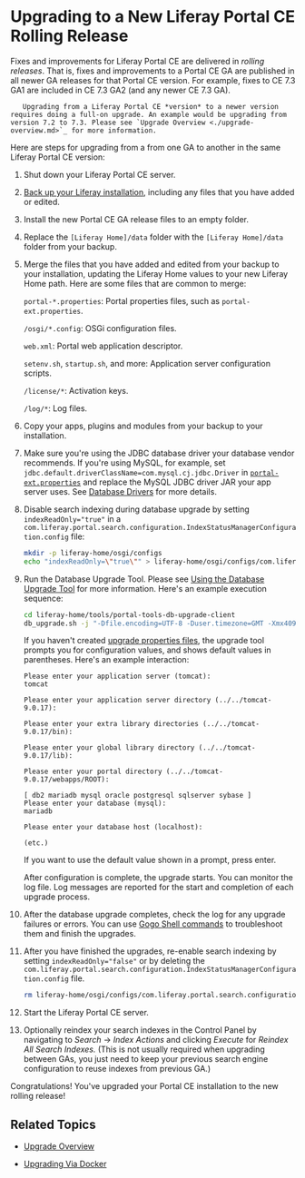 # Upgrading to a New Liferay Portal CE Rolling Release

Fixes and improvements for Liferay Portal CE are delivered in *rolling releases*. That is, fixes and improvements to a Portal CE GA are published in all newer GA releases for that Portal CE version. For example, fixes to CE 7.3 GA1 are included in CE 7.3 GA2 (and any newer CE 7.3 GA).

```note::
   Upgrading from a Liferay Portal CE *version* to a newer version requires doing a full-on upgrade. An example would be upgrading from version 7.2 to 7.3. Please see `Upgrade Overview <./upgrade-overview.md>`_ for more information.
```

Here are steps for upgrading from a from one GA to another in the same Liferay Portal CE version:

1. Shut down your Liferay Portal CE server.

1. [Back up your Liferay installation](../../maintaining-a-liferay-dxp-installation/backing-up.md), including any files that you have added or edited.

1. Install the new Portal CE GA release files to an empty folder.

1. Replace the `[Liferay Home]/data` folder with the `[Liferay Home]/data` folder from your backup.

1. Merge the files that you have added and edited from your backup to your installation, updating the Liferay Home values to your new Liferay Home path. Here are some files that are common to merge:

    `portal-*.properties`: Portal properties files, such as `portal-ext.properties`.

    `/osgi/*.config`: OSGi configuration files.

    `web.xml`: Portal web application descriptor.

    `setenv.sh`, `startup.sh`, and more: Application server configuration scripts.

    `/license/*`: Activation keys.

    `/log/*`: Log files.

1. Copy your apps, plugins and modules from your backup to your installation.

1. Make sure you're using the JDBC database driver your database vendor recommends. If you're using MySQL, for example, set `jdbc.default.driverClassName=com.mysql.cj.jdbc.Driver` in [`portal-ext.properties`](../../reference/portal-properties.md) and replace the MySQL JDBC driver JAR your app server uses. See [Database Drivers](../configuration-and-infrastructure/migrating-configurations-and-properties.md#database-drivers) for more details.

1. Disable search indexing during database upgrade by setting `indexReadOnly="true"` in a `com.liferay.portal.search.configuration.IndexStatusManagerConfiguration.config` file:

    ```bash
    mkdir -p liferay-home/osgi/configs
    echo "indexReadOnly=\"true\"" > liferay-home/osgi/configs/com.liferay.portal.search.configuration.IndexStatusManagerConfiguration.config
    ```

1. Run the Database Upgrade Tool. Please see [Using the Database Upgrade Tool](./using-the-database-upgrade-tool.md) for more information. Here's an example execution sequence:

    ```bash
    cd liferay-home/tools/portal-tools-db-upgrade-client
    db_upgrade.sh -j "-Dfile.encoding=UTF-8 -Duser.timezone=GMT -Xmx4096m" -l "output.log"
    ```

   If you haven't created [upgrade properties files](../reference/database-upgrade-tool-reference.md#manual-configuration), the upgrade tool prompts you for configuration values, and shows default values in parentheses. Here's an example interaction:

    ```
    Please enter your application server (tomcat):
    tomcat

    Please enter your application server directory (../../tomcat-9.0.17):

    Please enter your extra library directories (../../tomcat-9.0.17/bin):

    Please enter your global library directory (../../tomcat-9.0.17/lib):

    Please enter your portal directory (../../tomcat-9.0.17/webapps/ROOT):

    [ db2 mariadb mysql oracle postgresql sqlserver sybase ]
    Please enter your database (mysql):
    mariadb

    Please enter your database host (localhost):

    (etc.)
    ```

    If you want to use the default value shown in a prompt, press enter.

    After configuration is complete, the upgrade starts. You can monitor the log file. Log messages are reported for the start and completion of each upgrade process.

1. After the database upgrade completes, check the log for any upgrade failures or errors. You can use [Gogo Shell commands](../upgrade-stability-and-performance/upgrading-modules-using-gogo-shell.md) to troubleshoot them and finish the upgrades.

1. After you have finished the upgrades, re-enable search indexing by setting `indexReadOnly="false"` or by deleting the `com.liferay.portal.search.configuration.IndexStatusManagerConfiguration.config` file.

    ```bash
    rm liferay-home/osgi/configs/com.liferay.portal.search.configuration.IndexStatusManagerConfiguration.config
    ```

1. Start the Liferay Portal CE server.

1. Optionally reindex your search indexes in the Control Panel by navigating to *Search* &rarr; *Index Actions* and clicking *Execute* for *Reindex All Search Indexes.* (This is not usually required when upgrading between GAs, you just need to keep your previous search engine configuration to reuse indexes from previous GA.)

Congratulations! You've upgraded your Portal CE installation to the new rolling release!

## Related Topics

* [Upgrade Overview](./upgrade-overview.md)

* [Upgrading Via Docker](./upgrading-via-docker.md)